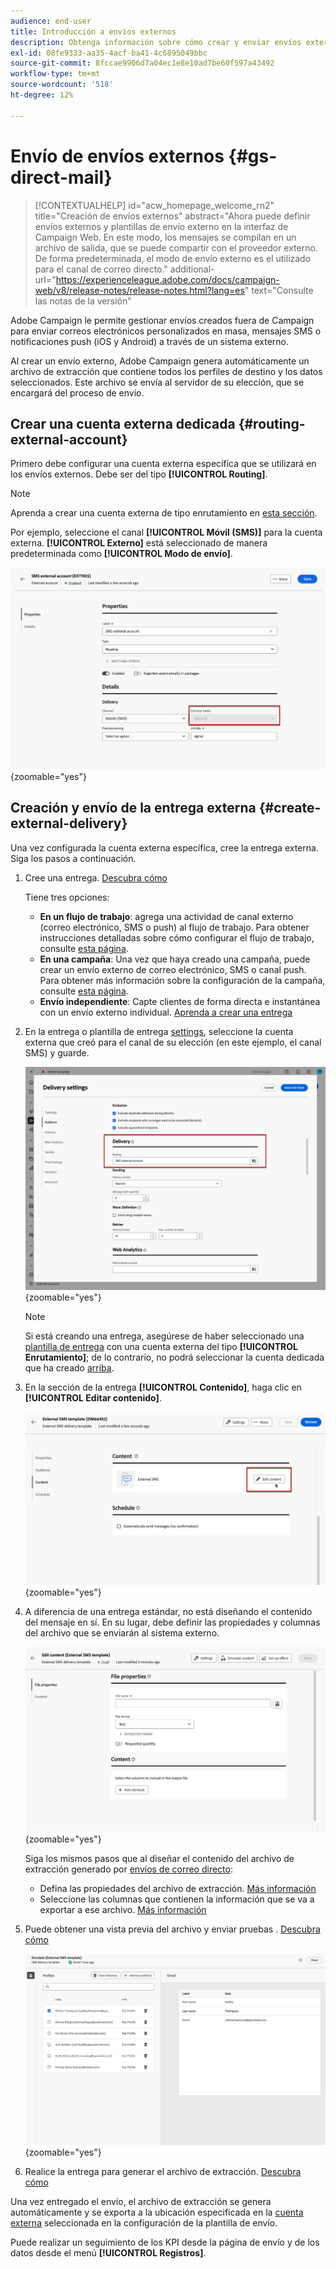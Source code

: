 ```yaml
---
audience: end-user
title: Introducción a envíos externos
description: Obtenga información sobre cómo crear y enviar envíos externos con Adobe Campaign Web
exl-id: 08fe9333-aa35-4acf-ba41-4c6895049bbc
source-git-commit: 8fccae9906d7a04ec1e8e10ad7be60f597a43492
workflow-type: tm+mt
source-wordcount: '518'
ht-degree: 12%

---
```


# Envío de envíos externos {#gs-direct-mail}

>[!CONTEXTUALHELP]
>id="acw_homepage_welcome_rn2"
>title="Creación de envíos externos"
>abstract="Ahora puede definir envíos externos y plantillas de envío externo en la interfaz de Campaign Web. En este modo, los mensajes se compilan en un archivo de salida, que se puede compartir con el proveedor externo. De forma predeterminada, el modo de envío externo es el utilizado para el canal de correo directo."
>additional-url="https://experienceleague.adobe.com/docs/campaign-web/v8/release-notes/release-notes.html?lang=es" text="Consulte las notas de la versión"


Adobe Campaign le permite gestionar envíos creados fuera de Campaign para enviar correos electrónicos personalizados en masa, mensajes SMS o notificaciones push (iOS y Android) a través de un sistema externo.

<!--The supported channels are Email, Mobile (SMS), and Push (iOs and Android).-->

Al crear un envío externo, Adobe Campaign genera automáticamente un archivo de extracción que contiene todos los perfiles de destino y los datos seleccionados. Este archivo se envía al servidor de su elección, que se encargará del proceso de envío.

## Crear una cuenta externa dedicada {#routing-external-account}

Primero debe configurar una cuenta externa específica que se utilizará en los envíos externos. Debe ser del tipo **[!UICONTROL Routing]**.

>[!NOTE]
>
>Aprenda a crear una cuenta externa de tipo enrutamiento en [esta sección](../administration/external-account.md#routing).

Por ejemplo, seleccione el canal **[!UICONTROL Móvil (SMS)]** para la cuenta externa. **[!UICONTROL Externo]** está seleccionado de manera predeterminada como **[!UICONTROL Modo de envío]**.

![](../administration/assets/external-account-delivery-mode.png){zoomable="yes"}

## Creación y envío de la entrega externa {#create-external-delivery}

Una vez configurada la cuenta externa específica, cree la entrega externa. Siga los pasos a continuación.

1. Cree una entrega. [Descubra cómo](create-deliveries.md)

   Tiene tres opciones:

   * **En un flujo de trabajo**: agrega una actividad de canal externo (correo electrónico, SMS o push) al flujo de trabajo. Para obtener instrucciones detalladas sobre cómo configurar el flujo de trabajo, consulte [esta página](../workflows/gs-workflow-creation.md).
   * **En una campaña**: Una vez que haya creado una campaña, puede crear un envío externo de correo electrónico, SMS o canal push. Para obtener más información sobre la configuración de la campaña, consulte [esta página](../campaigns/gs-campaigns.md).
   * **Envío independiente**: Capte clientes de forma directa e instantánea con un envío externo individual. [Aprenda a crear una entrega](../msg/gs-deliveries.md)

1. En la entrega o plantilla de entrega [settings](../advanced-settings/delivery-settings.md), seleccione la cuenta externa que creó para el canal de su elección (en este ejemplo, el canal SMS) y guarde.

   ![](assets/external-delivery-routing.png){zoomable="yes"}

   >[!NOTE]
   >
   >Si está creando una entrega, asegúrese de haber seleccionado una [plantilla de entrega](delivery-template.md) con una cuenta externa del tipo **[!UICONTROL Enrutamiento]**; de lo contrario, no podrá seleccionar la cuenta dedicada que ha creado [arriba](#routing-external-account).

1. En la sección de la entrega **[!UICONTROL Contenido]**, haga clic en **[!UICONTROL Editar contenido]**.

   ![](assets/external-delivery-edit-content.png){zoomable="yes"}

1. A diferencia de una entrega estándar, no está diseñando el contenido del mensaje en sí. En su lugar, debe definir las propiedades y columnas del archivo que se enviarán al sistema externo.

   ![](assets/external-delivery-file-properties.png){zoomable="yes"}

   Siga los mismos pasos que al diseñar el contenido del archivo de extracción generado por [envíos de correo directo](../direct-mail/content-direct-mail.md):

   * Defina las propiedades del archivo de extracción. [Más información](../direct-mail/content-direct-mail.md#properties)
   * Seleccione las columnas que contienen la información que se va a exportar a ese archivo. [Más información](../direct-mail/content-direct-mail.md#content)

1. Puede obtener una vista previa del archivo y enviar pruebas <!--not in UI right now - to check-->. [Descubra cómo](../direct-mail/send-direct-mail.md#preview-dm)

   ![](assets/external-delivery-simulate.png){zoomable="yes"}

1. Realice la entrega para generar el archivo de extracción. [Descubra cómo](../direct-mail/send-direct-mail.md#send-dm)

Una vez entregado el envío, el archivo de extracción se genera automáticamente y se exporta a la ubicación especificada en la [cuenta externa](../administration/external-account.md#create-ext-account) seleccionada en la configuración de la plantilla de envío.

Puede realizar un seguimiento de los KPI desde la página de envío y de los datos desde el menú **[!UICONTROL Registros]**.
